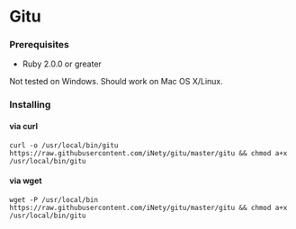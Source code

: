 # Gitu

### Prerequisites
- Ruby 2.0.0 or greater

Not tested on Windows. Should work on Mac OS X/Linux.

### Installing

#### via curl

`curl -o /usr/local/bin/gitu https://raw.githubusercontent.com/iNety/gitu/master/gitu && chmod a+x /usr/local/bin/gitu`

#### via wget

`wget -P /usr/local/bin https://raw.githubusercontent.com/iNety/gitu/master/gitu && chmod a+x /usr/local/bin/gitu`
